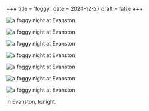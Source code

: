 +++
title = 'foggy.'
date = 2024-12-27
draft = false
+++

![a foggy night at Evanston](/foggy/fog-at-evanston-2024-12-2703.jpg)

![a foggy night at Evanston](/foggy/fog-at-evanston-2024-12-2706.jpg)

![a foggy night at Evanston](/foggy/fog-at-evanston-2024-12-2704.jpg)

![a foggy night at Evanston](/foggy/fog-at-evanston-2024-12-2705.jpg)

![a foggy night at Evanston](/foggy/fog-at-evanston-2024-12-2702.jpg)

![a foggy night at Evanston](/foggy/fog-at-evanston-2024-12-2701.jpg)

![a foggy night at Evanston](/foggy/fog-at-evanston-2024-12-2700.jpg)

in Evanston, tonight.
